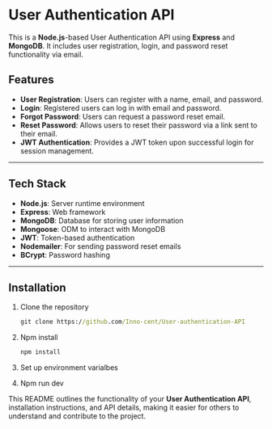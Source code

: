 # User Authentication API

This is a **Node.js**-based User Authentication API using **Express** and **MongoDB**. It includes user registration, login, and password reset functionality via email.

## Features

- **User Registration**: Users can register with a name, email, and password.
- **Login**: Registered users can log in with email and password.
- **Forgot Password**: Users can request a password reset email.
- **Reset Password**: Allows users to reset their password via a link sent to their email.
- **JWT Authentication**: Provides a JWT token upon successful login for session management.
  
---

## Tech Stack

- **Node.js**: Server runtime environment
- **Express**: Web framework
- **MongoDB**: Database for storing user information
- **Mongoose**: ODM to interact with MongoDB
- **JWT**: Token-based authentication
- **Nodemailer**: For sending password reset emails
- **BCrypt**: Password hashing

---

## Installation

1. Clone the repository
   ```cmd
   git clone https://github.com/Inno-cent/User-authentication-API

2. Npm install
   ```cmd
   npm install
   
3. Set up environment varialbes

4. Npm run dev




   
This README outlines the functionality of your **User Authentication API**, installation instructions, and API details, making it easier for others to understand and contribute to the project.

